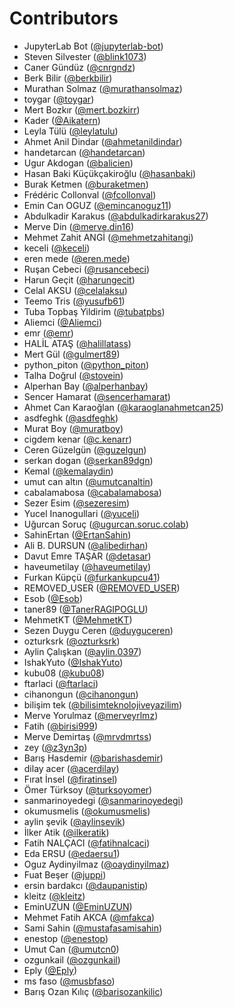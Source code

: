 # Contributors

* JupyterLab Bot ([@jupyterlab-bot](https://crowdin.com/profile/jupyterlab-bot))
* Steven Silvester ([@blink1073](https://crowdin.com/profile/blink1073))
* Caner Gündüz ([@cnrgndz](https://crowdin.com/profile/cnrgndz))
* Berk Bilir ([@berkbilir](https://crowdin.com/profile/berkbilir))
* Murathan Solmaz ([@murathansolmaz](https://crowdin.com/profile/murathansolmaz))
* toygar ([@toygar](https://crowdin.com/profile/toygar))
* Mert Bozkır ([@mert.bozkirr](https://crowdin.com/profile/mert.bozkirr))
* Kader ([@Aikatern](https://crowdin.com/profile/Aikatern))
* Leyla Tülü ([@leylatulu](https://crowdin.com/profile/leylatulu))
* Ahmet Anil Dindar ([@ahmetanildindar](https://crowdin.com/profile/ahmetanildindar))
* handetarcan ([@handetarcan](https://crowdin.com/profile/handetarcan))
* Ugur Akdogan ([@balicien](https://crowdin.com/profile/balicien))
* Hasan Baki Küçükçakiroğlu ([@hasanbaki](https://crowdin.com/profile/hasanbaki))
* Burak Ketmen ([@buraketmen](https://crowdin.com/profile/buraketmen))
* Frédéric Collonval ([@fcollonval](https://crowdin.com/profile/fcollonval))
* Emin Can OGUZ ([@emincanoguz11](https://crowdin.com/profile/emincanoguz11))
* Abdulkadir Karakus ([@abdulkadirkarakus27](https://crowdin.com/profile/abdulkadirkarakus27))
* Merve Din ([@merve.din16](https://crowdin.com/profile/merve.din16))
* Mehmet Zahit ANGİ ([@mehmetzahitangi](https://crowdin.com/profile/mehmetzahitangi))
* keceli ([@keceli](https://crowdin.com/profile/keceli))
* eren mede ([@eren.mede](https://crowdin.com/profile/eren.mede))
* Ruşan Cebeci ([@rusancebeci](https://crowdin.com/profile/rusancebeci))
* Harun Geçit ([@harungecit](https://crowdin.com/profile/harungecit))
* Celal AKSU ([@celalaksu](https://crowdin.com/profile/celalaksu))
* Teemo Tris ([@yusufb61](https://crowdin.com/profile/yusufb61))
* Tuba Topbaş Yildirim ([@tubatpbs](https://crowdin.com/profile/tubatpbs))
* Aliemci ([@Aliemci](https://crowdin.com/profile/Aliemci))
* emr ([@emr](https://crowdin.com/profile/emr))
* HALİL ATAŞ ([@halillatass](https://crowdin.com/profile/halillatass))
* Mert Gül ([@gulmert89](https://crowdin.com/profile/gulmert89))
* python_piton ([@python_piton](https://crowdin.com/profile/python_piton))
* Talha Doğrul ([@stovein](https://crowdin.com/profile/stovein))
* Alperhan Bay ([@alperhanbay](https://crowdin.com/profile/alperhanbay))
* Sencer Hamarat ([@sencerhamarat](https://crowdin.com/profile/sencerhamarat))
* Ahmet Can Karaoğlan ([@karaoglanahmetcan25](https://crowdin.com/profile/karaoglanahmetcan25))
* asdfeghk ([@asdfeghk](https://crowdin.com/profile/asdfeghk))
* Murat Boy ([@muratboy](https://crowdin.com/profile/muratboy))
* cigdem kenar ([@c.kenarr](https://crowdin.com/profile/c.kenarr))
* Ceren Güzelgün ([@guzelgun](https://crowdin.com/profile/guzelgun))
* serkan dogan ([@serkan89dgn](https://crowdin.com/profile/serkan89dgn))
* Kemal ([@kemalaydin](https://crowdin.com/profile/kemalaydin))
* umut can altın ([@umutcanaltin](https://crowdin.com/profile/umutcanaltin))
* cabalamabosa ([@cabalamabosa](https://crowdin.com/profile/cabalamabosa))
* Sezer Esim ([@sezeresim](https://crowdin.com/profile/sezeresim))
* Yucel Inanogullari ([@yuceli](https://crowdin.com/profile/yuceli))
* Uğurcan Soruç ([@ugurcan.soruc.colab](https://crowdin.com/profile/ugurcan.soruc.colab))
* SahinErtan ([@ErtanSahin](https://crowdin.com/profile/ErtanSahin))
* Ali B. DURSUN ([@alibedirhan](https://crowdin.com/profile/alibedirhan))
* Davut Emre TAŞAR ([@detasar](https://crowdin.com/profile/detasar))
* haveumetilay ([@haveumetilay](https://crowdin.com/profile/haveumetilay))
* Furkan Küpçü ([@furkankupcu41](https://crowdin.com/profile/furkankupcu41))
* REMOVED_USER ([@REMOVED_USER](https://crowdin.com/profile/REMOVED_USER))
* Esob ([@Esob](https://crowdin.com/profile/Esob))
* taner89 ([@TanerRAGIPOGLU](https://crowdin.com/profile/TanerRAGIPOGLU))
* MehmetKT ([@MehmetKT](https://crowdin.com/profile/MehmetKT))
* Sezen Duygu Ceren ([@duyguceren](https://crowdin.com/profile/duyguceren))
* ozturksrk ([@ozturksrk](https://crowdin.com/profile/ozturksrk))
* Aylin Çalışkan ([@aylin.0397](https://crowdin.com/profile/aylin.0397))
* IshakYuto ([@IshakYuto](https://crowdin.com/profile/IshakYuto))
* kubu08 ([@kubu08](https://crowdin.com/profile/kubu08))
* ftarlaci ([@ftarlaci](https://crowdin.com/profile/ftarlaci))
* cihanongun ([@cihanongun](https://crowdin.com/profile/cihanongun))
* bilişim tek ([@bilisimteknolojiveyazilim](https://crowdin.com/profile/bilisimteknolojiveyazilim))
* Merve Yorulmaz ([@merveyrlmz](https://crowdin.com/profile/merveyrlmz))
* Fatih ([@birisi999](https://crowdin.com/profile/birisi999))
* Merve Demirtaş ([@mrvdmrtss](https://crowdin.com/profile/mrvdmrtss))
* zey ([@z3yn3p](https://crowdin.com/profile/z3yn3p))
* Barış Hasdemir ([@barishasdemir](https://crowdin.com/profile/barishasdemir))
* dilay acer ([@acerdilay](https://crowdin.com/profile/acerdilay))
* Fırat İnsel ([@firatinsel](https://crowdin.com/profile/firatinsel))
* Ömer Türksoy ([@turksoyomer](https://crowdin.com/profile/turksoyomer))
* sanmarinoyedegi ([@sanmarinoyedegi](https://crowdin.com/profile/sanmarinoyedegi))
* okumusmelis ([@okumusmelis](https://crowdin.com/profile/okumusmelis))
* aylin şevik ([@aylinsevik](https://crowdin.com/profile/aylinsevik))
* İlker Atik ([@ilkeratik](https://crowdin.com/profile/ilkeratik))
* Fatih NALÇACI ([@fatihnalcaci](https://crowdin.com/profile/fatihnalcaci))
* Eda ERSU ([@edaersu1](https://crowdin.com/profile/edaersu1))
* Oguz Aydinyilmaz ([@oaydinyilmaz](https://crowdin.com/profile/oaydinyilmaz))
* Fuat Beşer ([@juppi](https://crowdin.com/profile/juppi))
* ersin bardakcı ([@daupanistip](https://crowdin.com/profile/daupanistip))
* kleitz ([@kleitz](https://crowdin.com/profile/kleitz))
* EminUZUN ([@EminUZUN](https://crowdin.com/profile/EminUZUN))
* Mehmet Fatih AKCA ([@mfakca](https://crowdin.com/profile/mfakca))
* Sami Sahin ([@mustafasamisahin](https://crowdin.com/profile/mustafasamisahin))
* enestop ([@enestop](https://crowdin.com/profile/enestop))
* Umut Can ([@umutcn0](https://crowdin.com/profile/umutcn0))
* ozgunkail ([@ozgunkail](https://crowdin.com/profile/ozgunkail))
* Eply ([@Eply](https://crowdin.com/profile/Eply))
* ms faso ([@musbfaso](https://crowdin.com/profile/musbfaso))
* Barış Ozan Kılıç ([@barisozankilic](https://crowdin.com/profile/barisozankilic))
